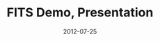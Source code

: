 ---
layout: presentation
title:  FITS Demo, Presentation 
date:   2012-07-25
location: Digital Preservation 2012, Washington DC
presentors: Andrea Goethals
# link: https://projects.iq.harvard.edu/files/fits/files/drs2_preservation_tools-3.pdf
categories: blog
---